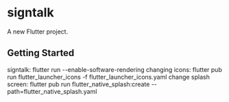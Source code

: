 # signtalk

A new Flutter project.

## Getting Started
signtalk: flutter run --enable-software-rendering
changing icons: flutter pub run flutter_launcher_icons -f flutter_launcher_icons.yaml
change splash screen: flutter pub run flutter_native_splash:create --path=flutter_native_splash.yaml